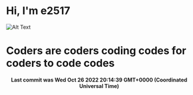# Hi, I'm e2517

![Alt Text](https://github.com/E2517/e2517/blob/master/images/background.gif)

# Coders are coders coding codes for coders to code codes

<h4 align="center">Last commit was Wed Oct 26 2022 20:14:39 GMT+0000 (Coordinated Universal Time)</h4>
